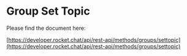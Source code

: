 # Group Set Topic

Please find the document here: 

[https://developer.rocket.chat/api/rest-api/methods/groups/settopic](https://developer.rocket.chat/api/rest-api/methods/groups/settopic)

